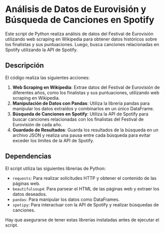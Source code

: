 # Análisis de Datos de Eurovisión y Búsqueda de Canciones en Spotify

Este script de Python realiza análisis de datos del Festival de Eurovisión utilizando web scraping en Wikipedia para obtener datos históricos sobre los finalistas y sus puntuaciones. Luego, busca canciones relacionadas en Spotify utilizando la API de Spotify.

## Descripción

El código realiza las siguientes acciones:

1. **Web Scraping en Wikipedia**: Extrae datos del Festival de Eurovisión de diferentes años, como los finalistas y sus puntuaciones, utilizando web scraping en Wikipedia.
2. **Manipulación de Datos con Pandas**: Utiliza la librería pandas para manipular los datos extraídos y combinarlos en un único DataFrame.
3. **Búsqueda de Canciones en Spotify**: Utiliza la API de Spotify para buscar canciones relacionadas con los finalistas del Festival de Eurovisión de cada año.
4. **Guardado de Resultados**: Guarda los resultados de la búsqueda en un archivo JSON y realiza una pausa entre cada búsqueda para evitar exceder los límites de la API de Spotify.

## Dependencias

El script utiliza las siguientes librerías de Python:

- `requests`: Para realizar solicitudes HTTP y obtener el contenido de las páginas web.
- `beautifulsoup4`: Para parsear el HTML de las páginas web y extraer los datos deseados.
- `pandas`: Para manipular los datos como DataFrames.
- `spotipy`: Para interactuar con la API de Spotify y realizar búsquedas de canciones.

Hay que asegurarse de tener estas librerías instaladas antes de ejecutar el script.

